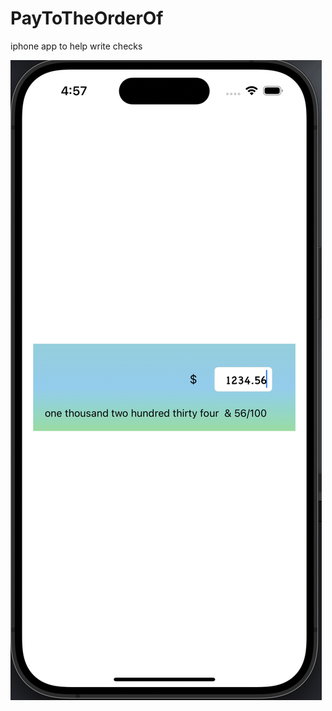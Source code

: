 # PayToTheOrderOf
iphone app to help write checks

![screenshot](https://github.com/alexcmak/PayToTheOrderOf/blob/main/screenshot1.png)
